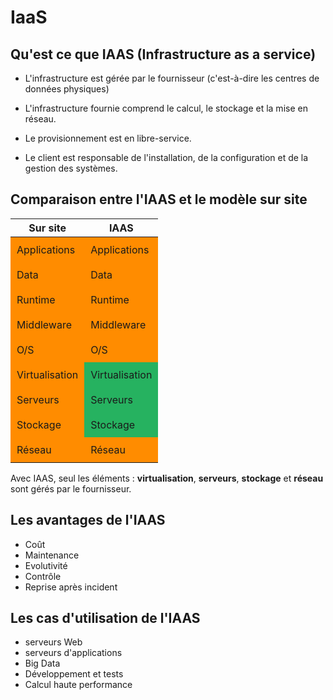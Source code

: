 # IaaS

## Qu'est ce que IAAS (Infrastructure as a service)

- L'infrastructure est gérée par le fournisseur (c'est-à-dire les centres de données physiques)

- L'infrastructure fournie comprend le calcul, le stockage et la mise en réseau.

- Le provisionnement est en libre-service.

- Le client est responsable de l'installation, de la configuration et de la gestion des systèmes.

## Comparaison entre l'IAAS et le modèle sur site

<table>
  <thead>
    <tr>
      <th>Sur site</th>
      <th>IAAS</th>
    </tr>
  </thead>
  <tbody>
    <tr>
      <td style="background-color: #FF8C00; padding: 10px;">Applications</td>
      <td style="background-color: #FF8C00; padding: 10px;">Applications</td>
    </tr>
    <tr>
      <td style="background-color: #FF8C00; padding: 10px;">Data</td>
      <td style="background-color: #FF8C00; padding: 10px;">Data</td>
    </tr>
    <tr>
      <td style="background-color: #FF8C00; padding: 10px;">Runtime</td>
      <td style="background-color: #FF8C00; padding: 10px;">Runtime</td>
    </tr>
    <tr>
      <td style="background-color: #FF8C00; padding: 10px;">Middleware</td>
      <td style="background-color: #FF8C00; padding: 10px;">Middleware</td>
    </tr>
    <tr>
      <td style="background-color: #FF8C00; padding: 10px;">O/S</td>
      <td style="background-color: #FF8C00; padding: 10px;">O/S</td>
    </tr>
    <tr>
      <td style="background-color: #FF8C00; padding: 10px;">Virtualisation</td>
      <td style="background-color: #26B260; padding: 10px;">Virtualisation</td>
    </tr>
    <tr>
      <td style="background-color: #FF8C00; padding: 10px;">Serveurs</td>
      <td style="background-color: #26B260; padding: 10px;">Serveurs</td>
    </tr>
    <tr>
      <td style="background-color: #FF8C00; padding: 10px;">Stockage</td>
      <td style="background-color: #26B260; padding: 10px;">Stockage</td>
    </tr>
    <tr>
      <td style="background-color: #FF8C00; padding: 10px;">Réseau</td>
      <td style="background-color: rgb(255,140,0); padding: 10px;">Réseau</td>
    </tr>
  </tbody>
</table>

Avec IAAS, seul les éléments : **virtualisation**, **serveurs**, **stockage** et **réseau** sont gérés par le fournisseur.

## Les avantages de l'IAAS

- Coût
- Maintenance
- Evolutivité
- Contrôle
- Reprise après incident

## Les cas d'utilisation de l'IAAS

- serveurs Web
- serveurs d'applications
- Big Data
- Développement et tests
- Calcul haute performance